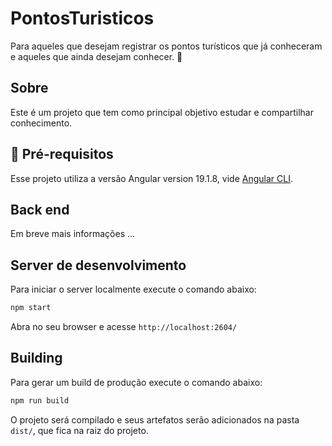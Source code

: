 # PontosTuristicos

Para aqueles que desejam registrar os pontos turísticos que já conheceram e aqueles que ainda desejam conhecer. 🧳

## Sobre

Este é um projeto que tem como principal objetivo estudar e compartilhar conhecimento.

## 🚩 Pré-requisitos

Esse projeto utiliza a versão Angular version 19.1.8, vide [Angular CLI](https://github.com/angular/angular-cli).

## Back end

Em breve mais informações ...

## Server de desenvolvimento

Para iniciar o server localmente execute o comando abaixo:

```bash
npm start
```

Abra no seu browser e acesse `http://localhost:2604/`

## Building

Para gerar um build de produção execute o comando abaixo:

```bash
npm run build
```

O projeto será compilado e seus artefatos serão adicionados na pasta `dist/`, que fica na raiz do projeto.

